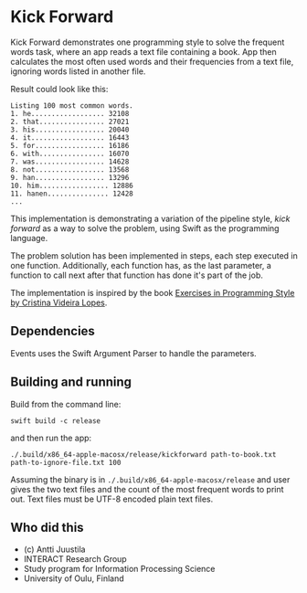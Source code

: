 # Kick Forward

Kick Forward demonstrates one programming style to solve the frequent words task, where
an app reads a text file containing a book. App then calculates the most often used words and their 
frequencies from a text file, ignoring words listed in another file. 

Result could look like this:

```console
Listing 100 most common words.
1. he.................. 32108
2. that................ 27021
3. his................. 20040
4. it.................. 16443
5. for................. 16186
6. with................ 16070
7. was................. 14628
8. not................. 13568
9. han................. 13296
10. him................. 12886
11. hanen............... 12428
...
```

This implementation is demonstrating a variation of the pipeline style, *kick forward* as a way to solve the problem, using Swift as the
programming language. 

The problem solution has been implemented in steps, each step executed in one function. Additionally, each function has, as the last parameter, a function to call next after that function has done it's part of the job.

The implementation is inspired by the book [Exercises in Programming Style by Cristina Videira Lopes](https://www.routledge.com/Exercises-in-Programming-Style/Lopes/p/book/9780367350208).


## Dependencies

Events uses the Swift Argument Parser to handle the parameters.


## Building and running

Build from the command line:

```console
swift build -c release
```

and then run the app:

```console
./.build/x86_64-apple-macosx/release/kickforward path-to-book.txt path-to-ignore-file.txt 100 
```

Assuming the binary is in `./.build/x86_64-apple-macosx/release` and user gives the two text files
and the count of the most frequent words to print out. Text files must be UTF-8 encoded plain text files.


## Who did this

* (c) Antti Juustila
* INTERACT Research Group
* Study program for Information Processing Science
* University of Oulu, Finland
